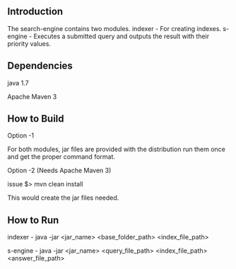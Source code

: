 Introduction
-------------

The search-engine contains two modules.
indexer - For creating indexes.
s-engine - Executes a submitted query and outputs the result with their priority values.

Dependencies
-------------
java 1.7

Apache Maven 3

How to Build
--------------

Option -1

For both modules, jar files are provided with the distribution run them once and get the proper command format.

Option -2 (Needs Apache Maven 3)

issue $> mvn clean install

This would create the jar files needed.

How to Run
-----------

indexer  - java -jar <jar_name> <base_folder_path> <index_file_path>

s-engine - java -jar <jar_name> <query_file_path> <index_file_path> <answer_file_path>

